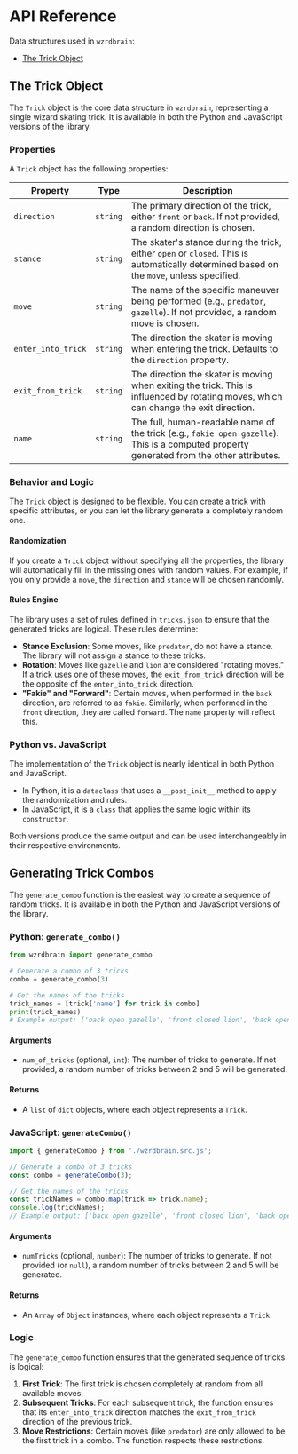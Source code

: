 # API Reference

Data structures used in `wzrdbrain`:

- [The Trick Object](#the-trick-object)

## The Trick Object

The `Trick` object is the core data structure in `wzrdbrain`, representing a single wizard skating trick. It is available in both the Python and JavaScript versions of the library.

### Properties

A `Trick` object has the following properties:

| Property           | Type     | Description                                                                                                                                 |
| ------------------ | -------- | ------------------------------------------------------------------------------------------------------------------------------------------- |
| `direction`        | `string` | The primary direction of the trick, either `front` or `back`. If not provided, a random direction is chosen.                                  |
| `stance`           | `string` | The skater's stance during the trick, either `open` or `closed`. This is automatically determined based on the `move`, unless specified.        |
| `move`             | `string` | The name of the specific maneuver being performed (e.g., `predator`, `gazelle`). If not provided, a random move is chosen.                     |
| `enter_into_trick` | `string` | The direction the skater is moving when entering the trick. Defaults to the `direction` property.                                           |
| `exit_from_trick`  | `string` | The direction the skater is moving when exiting the trick. This is influenced by rotating moves, which can change the exit direction.         |
| `name`             | `string` | The full, human-readable name of the trick (e.g., `fakie open gazelle`). This is a computed property generated from the other attributes.      |

### Behavior and Logic

The `Trick` object is designed to be flexible. You can create a trick with specific attributes, or you can let the library generate a completely random one.

#### Randomization

If you create a `Trick` object without specifying all the properties, the library will automatically fill in the missing ones with random values. For example, if you only provide a `move`, the `direction` and `stance` will be chosen randomly.

#### Rules Engine

The library uses a set of rules defined in `tricks.json` to ensure that the generated tricks are logical. These rules determine:

-   **Stance Exclusion**: Some moves, like `predator`, do not have a stance. The library will not assign a stance to these tricks.
-   **Rotation**: Moves like `gazelle` and `lion` are considered "rotating moves." If a trick uses one of these moves, the `exit_from_trick` direction will be the opposite of the `enter_into_trick` direction.
-   **"Fakie" and "Forward"**: Certain moves, when performed in the `back` direction, are referred to as `fakie`. Similarly, when performed in the `front` direction, they are called `forward`. The `name` property will reflect this.

### Python vs. JavaScript

The implementation of the `Trick` object is nearly identical in both Python and JavaScript.

-   In Python, it is a `dataclass` that uses a `__post_init__` method to apply the randomization and rules.
-   In JavaScript, it is a `class` that applies the same logic within its `constructor`.

Both versions produce the same output and can be used interchangeably in their respective environments.

## Generating Trick Combos

The `generate_combo` function is the easiest way to create a sequence of random tricks. It is available in both the Python and JavaScript versions of the library.

### Python: `generate_combo()`

```python
from wzrdbrain import generate_combo

# Generate a combo of 3 tricks
combo = generate_combo(3)

# Get the names of the tricks
trick_names = [trick['name'] for trick in combo]
print(trick_names)
# Example output: ['back open gazelle', 'front closed lion', 'back open predator']
```

#### Arguments

-   `num_of_tricks` (optional, `int`): The number of tricks to generate. If not provided, a random number of tricks between 2 and 5 will be generated.

#### Returns

-   A `list` of `dict` objects, where each object represents a `Trick`.

### JavaScript: `generateCombo()`

```javascript
import { generateCombo } from './wzrdbrain.src.js';

// Generate a combo of 3 tricks
const combo = generateCombo(3);

// Get the names of the tricks
const trickNames = combo.map(trick => trick.name);
console.log(trickNames);
// Example output: ['back open gazelle', 'front closed lion', 'back open predator']
```

#### Arguments

-   `numTricks` (optional, `number`): The number of tricks to generate. If not provided (or `null`), a random number of tricks between 2 and 5 will be generated.

#### Returns

-   An `Array` of `Object` instances, where each object represents a `Trick`.

### Logic

The `generate_combo` function ensures that the generated sequence of tricks is logical:

1.  **First Trick**: The first trick is chosen completely at random from all available moves.
2.  **Subsequent Tricks**: For each subsequent trick, the function ensures that its `enter_into_trick` direction matches the `exit_from_trick` direction of the previous trick.
3.  **Move Restrictions**: Certain moves (like `predator`) are only allowed to be the first trick in a combo. The function respects these restrictions.

